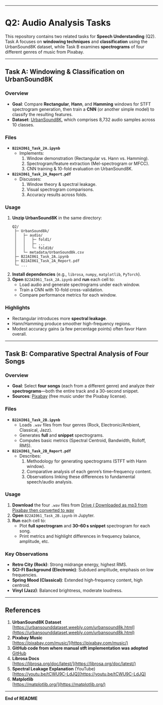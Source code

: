 
---

# Q2: Audio Analysis Tasks

This repository contains two related tasks for **Speech Understanding** (Q2). Task A focuses on **windowing techniques** and **classification** using the UrbanSound8K dataset, while Task B examines **spectrograms** of four different genres of music from Pixabay.

---

## Task A: Windowing & Classification on UrbanSound8K

### Overview
- **Goal**: Compare **Rectangular**, **Hann**, and **Hamming** windows for STFT spectrogram generation, then train a **CNN** (or another simple model) to classify the resulting features.
- **Dataset**: [UrbanSound8K](https://urbansounddataset.weebly.com/urbansound8k.html), which comprises 8,732 audio samples across 10 classes.

### Files
- **`B22AI061_Task_2A.ipynb`**  
  - Implements:
    1. Window demonstration (Rectangular vs. Hann vs. Hamming).  
    2. Spectrogram/feature extraction (Mel-spectrogram or MFCC).  
    3. CNN training & 10-fold evaluation on UrbanSound8K.
- **`B22AI061_Task_2A_Report.pdf`**  
  - Discusses:
    1. Window theory & spectral leakage.  
    2. Visual spectrogram comparisons.  
    3. Accuracy results across folds.

### Usage
1. **Unzip UrbanSound8K** in the same directory:
   ```
   Q2/
    ├─ UrbanSound8k/
    │   ├─ audio/
    │   │   ├─ fold1/
    │   │   ├─ ...
    │   │   └─ fold10/
    │   └─ metadata/UrbanSound8k.csv
    ├─ B22AI061_Task_2A.ipynb
    ├─ B22AI061_Task_2A_Report.pdf
    └─ ...
   ```
2. **Install dependencies** (e.g., `librosa`, `numpy`, `matplotlib`, `PyTorch`).
3. **Open** `B22AI061_Task_2A.ipynb` and **run** each cell to:
   - Load audio and generate spectrograms under each window.  
   - Train a CNN with 10-fold cross-validation.  
   - Compare performance metrics for each window.

### Highlights
- Rectangular introduces more **spectral leakage**.  
- Hann/Hamming produce smoother high-frequency regions.  
- Modest accuracy gains (a few percentage points) often favor Hann overall.

---

## Task B: Comparative Spectral Analysis of Four Songs

### Overview
- **Goal**: Select **four songs** (each from a different genre) and analyze their **spectrograms**—both the entire track and a 30-second snippet.  
- **Sources**: [Pixabay](https://pixabay.com/music/) (free music under the Pixabay license).

### Files
- **`B22AI061_Task_2B.ipynb`**  
  - Loads `.wav` files from four genres (Rock, Electronic/Ambient, Classical, Jazz).  
  - Generates **full** and **snippet** spectrograms.  
  - Computes basic metrics (Spectral Centroid, Bandwidth, Rolloff, RMS).
- **`B22AI061_Task_2B_Report.pdf`**  
  - Describes:
    1. Methodology for generating spectrograms (STFT with Hann window).  
    2. Comparative analysis of each genre’s time–frequency content.  
    3. Observations linking these differences to fundamental speech/audio analysis.

### Usage
1. **Download** the four `.wav` files from [Drive ( Downloaded as mp3 from Pixabay then converted to wav](https://drive.google.com/drive/folders/1ijCBT2TTh6xypSrqfIC_XdHw9VBil9XB?usp=sharing) 
2. **Open** `B22AI061_Task_2B.ipynb` in Jupyter.  
3. **Run** each cell to:
   - Plot **full spectrogram** and **30–60 s snippet** spectrogram for each song.  
   - Print metrics and highlight differences in frequency balance, amplitude, etc.

### Key Observations
- **Retro City (Rock)**: Strong midrange energy, highest RMS.  
- **SCI-FI Background (Electronic)**: Subdued amplitude, emphasis on low frequencies.  
- **Spring Mood (Classical)**: Extended high‐frequency content, high centroid.  
- **Vinyl (Jazz)**: Balanced brightness, moderate loudness.

---

## References

1. **UrbanSound8K Dataset**  
   [https://urbansounddataset.weebly.com/urbansound8k.html](https://urbansounddataset.weebly.com/urbansound8k.html)
2. **Pixabay Music**  
   [https://pixabay.com/music/](https://pixabay.com/music/)
3. **GitHub code from where manual stft implementation was adopted**  
   [GitHub](https://github.com/aluchies/stft)
4. **Librosa Docs**  
   [https://librosa.org/doc/latest/](https://librosa.org/doc/latest/)
5. **Spectral Leakage Explanation** (YouTube)  
   [https://youtu.be/tCWU9C-LdJQ](https://youtu.be/tCWU9C-LdJQ)
6. **Matplotlib**  
   [https://matplotlib.org/](https://matplotlib.org/)


---

**End of README**
